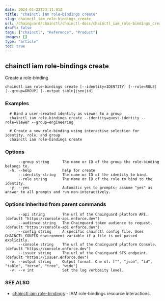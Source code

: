 ```yaml
---
date: 2024-01-22T23:11:01Z
title: "chainctl iam role-bindings create"
slug: chainctl_iam_role-bindings_create
url: /chainguard/chainctl/chainctl-docs/chainctl_iam_role-bindings_create/
draft: false
tags: ["chainctl", "Reference", "Product"]
images: []
type: "article"
toc: true
---
```

## chainctl iam role-bindings create

Create a role-binding

```
chainctl iam role-bindings create [--identity=IDENTITY] [--role=ROLE] [--group=GROUP] [--output table|json|id]
```

### Examples

```
  # Bind a user-created identity as viewer to a group
  chainctl iam role-bindings create --identity=guest-identity --role=viewer --group=engineering
  
  # Create a new role-binding using interactive selection for identity, role, and group
  chainctl iam role-bindings create
```

### Options

```
      --group string      The name or ID of the group the role-binding belongs to.
  -h, --help              help for create
      --identity string   The name or ID of the identity to bind.
      --role string       The name or ID of the role to bind to the identity.
  -y, --yes               Automatic yes to prompts; assume "yes" as answer to all prompts and run non-interactively.
```

### Options inherited from parent commands

```
      --api string        The url of the Chainguard platform API. (default "https://console-api.enforce.dev")
      --audience string   The Chainguard token audience to request. (default "https://console-api.enforce.dev")
      --config string     A specific chainctl config file. Uses CHAINCTL_CONFIG environment variable if a file is not passed explicitly.
      --console string    The url of the Chainguard platform Console. (default "https://console.enforce.dev")
      --issuer string     The url of the Chainguard STS endpoint. (default "https://issuer.enforce.dev")
  -o, --output string     Output format. One of: ["", "json", "id", "table", "terse", "tree", "wide"]
  -v, --v int             Set the log verbosity level.
```

### SEE ALSO

* [chainctl iam role-bindings](/chainguard/chainctl/chainctl-docs/chainctl_iam_role-bindings/)	 - IAM role-bindings resource interactions.

